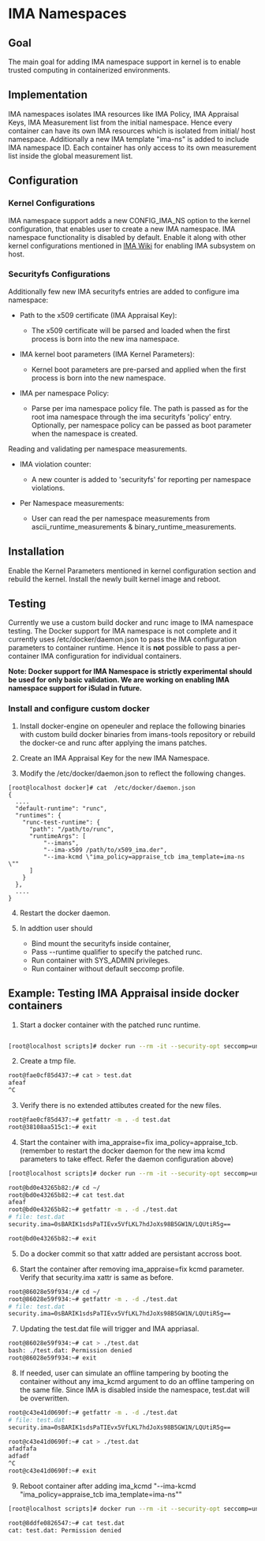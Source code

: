# IMA Namespaces

## Goal

The main goal for adding IMA namespace support in kernel is to enable trusted computing in containerized environments.

## Implementation

IMA namespaces isolates IMA resources like IMA Policy, IMA Appraisal Keys, IMA Measurement list from the initial namespace. Hence every container can have its own IMA resources which is isolated from initial/ host namespace. Additionally a new IMA template "ima-ns" is added to include IMA namespace ID. Each container has only access to its own measurement list inside the global measurement list.

## Configuration

### Kernel Configurations

IMA namespace support adds a new CONFIG_IMA_NS option to the kernel configuration, that enables user to create a new IMA namespace. IMA namespace functionality is disabled by default. Enable it along with other kernel configurations mentioned in [IMA Wiki](https://sourceforge.net/p/linux-ima/wiki/Home) for enabling IMA subsystem on host.

### Securityfs Configurations

Additionally few new IMA securityfs entries are added to configure ima namespace:

* Path to the x509 certificate (IMA Appraisal Key):
  * The x509 certificate will be parsed and loaded when the first process is born into the new ima namespace.

* IMA kernel boot parameters (IMA Kernel Parameters):
  * Kernel boot parameters are pre-parsed and applied when the first process is born into the new namespace.

* IMA per namespace Policy:
  * Parse per ima namespace policy file. The path is passed as for the root ima namespace through the ima securityfs 'policy' entry. Optionally, per namespace policy can be passed as boot parameter when the namespace is created.

Reading and validating per namespace measurements.

* IMA violation counter:
  * A new counter is added to 'securityfs' for reporting per namespace violations.

* Per Namespace measurements:
  * User can read the per namespace measurements from ascii_runtime_measurements & binary_runtime_measurements.


## Installation

Enable the Kernel Parameters mentioned in kernel configuration section and rebuild the kernel. Install the newly built kernel image and reboot.

## Testing

Currently we use a custom build docker and runc image to IMA namespace testing. The Docker support for IMA namespace is not complete and it currently uses /etc/docker/daemon.json to pass the IMA configuration parameters to container runtime. Hence it is **not** possible to pass a per-container IMA configuration for individual containers.

**Note: Docker support for IMA Namespace is strictly experimental should be used for only basic validation. We are working on enabling IMA namespace support for iSulad in future.**

### Install and configure custom docker

1. Install docker-engine on openeuler and replace the following binaries with custom build docker binaries from imans-tools repository or rebuild the docker-ce and runc after applying the imans patches.

2. Create an IMA Appraisal Key for the new IMA Namespace.

3. Modify the /etc/docker/daemon.json to reflect the following changes.
```
[root@localhost docker]# cat  /etc/docker/daemon.json
{
  ....
  "default-runtime": "runc",
  "runtimes": {
    "runc-test-runtime": {
      "path": "/path/to/runc",
      "runtimeArgs": [
          "--imans",
          "--ima-x509 /path/to/x509_ima.der",
          "--ima-kcmd \"ima_policy=appraise_tcb ima_template=ima-ns \""
      ]
    }
  },
  ....
}
```
4. Restart the docker daemon.

5. In addtion user should 
   * Bind mount the securityfs inside container,
   * Pass --runtime qualifier to specify the patched runc.
   * Run container with SYS_ADMIN privileges.
   * Run container without default seccomp profile.
   
## Example: Testing IMA Appraisal inside docker containers

1. Start a docker container with the patched runc runtime.

```bash

[root@localhost scripts]# docker run --rm -it --security-opt seccomp=unconfined --mount type=bind,source=/sys/kernel/security/ima,target=/ima --runtime runc-test-runtime --cap-add SYS_ADMIN ima-ubuntu-dev:latest
```

2. Create a tmp file.

```bash
root@fae0cf85d437:~# cat > test.dat
afeaf
^C
```

3. Verify there is no extended attibutes created for the new files.

```bash
root@fae0cf85d437:~# getfattr -m . -d test.dat
root@38108aa515c1:~# exit
```

4. Start the container with ima_appraise=fix ima_policy=appraise_tcb. (remember to restart the docker daemon for the new ima kcmd parameters to take effect. Refer the daemon configuration above)

```bash
[root@localhost scripts]# docker run --rm -it --security-opt seccomp=unconfined --mount type=bind,source=/sys/kernel/security/ima,target=/ima --runtime runc-test-runtime --cap-add SYS_ADMIN ima-ubuntu-dev:latest

root@bd0e43265b82:/# cd ~/
root@bd0e43265b82:~# cat test.dat
afeaf
root@bd0e43265b82:~# getfattr -m . -d ./test.dat
# file: test.dat
security.ima=0sBARIK1sdsPaTIEvx5VfLKL7hdJoXs98B5GW1N/LQUtiR5g==

root@bd0e43265b82:~# exit
```

5. Do a docker commit so that xattr added are persistant accross boot.

6. Start the container after removing ima_appraise=fix kcmd parameter. Verify that security.ima xattr is same as before.

```bash 
root@86028e59f934:/# cd ~/
root@86028e59f934:~# getfattr -m . -d ./test.dat
# file: test.dat
security.ima=0sBARIK1sdsPaTIEvx5VfLKL7hdJoXs98B5GW1N/LQUtiR5g==
```

7. Updating the test.dat file will trigger and IMA appriasal.

```bash
root@86028e59f934:~# cat > ./test.dat
bash: ./test.dat: Permission denied
root@86028e59f934:~# exit
```

8. If needed, user can simulate an offline tampering by booting the container without any ima_kcmd argument to do an offline tampering on the same file. Since IMA is disabled inside the namespace, test.dat will be overwritten.

```bash
root@c43e41d0690f:~# getfattr -m . -d ./test.dat
# file: test.dat
security.ima=0sBARIK1sdsPaTIEvx5VfLKL7hdJoXs98B5GW1N/LQUtiR5g==

root@c43e41d0690f:~# cat > ./test.dat
afadfafa
adfadf
^C
root@c43e41d0690f:~# exit
```

9. Reboot container after adding ima_kcmd "--ima-kcmd \"ima_policy=appraise_tcb ima_template=ima-ns\""

```bash
[root@localhost scripts]# docker run --rm -it --security-opt seccomp=unconfined --mount type=bind,source=/sys/kernel/security/ima,target=/ima --runtime runc-test-runtime --cap-add SYS_ADMIN ima-ubuntu-dev:latest

root@8ddfe0826547:~# cat test.dat
cat: test.dat: Permission denied
```

